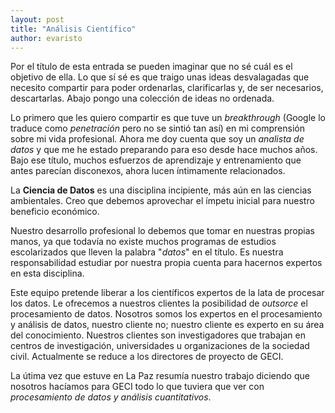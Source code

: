 ```yaml
---
layout: post
title: "Análisis Científico"
author: evaristo
---
```


Por el título de esta entrada se pueden imaginar que no sé cuál es el objetivo de ella. Lo que sí sé es que traigo unas ideas desvalagadas que necesito compartir para poder ordenarlas, clarificarlas y, de ser necesarios, descartarlas. Abajo pongo una colección de ideas no ordenada.

Lo primero que les quiero compartir es que tuve un _breakthrough_ (Google lo traduce como _penetración_ pero no se sintió tan así) en mi comprensión sobre mi vida profesional. Ahora me doy cuenta que soy un _analista de datos_ y que me he estado preparando para eso desde hace muchos años. Bajo ese título, muchos esfuerzos de aprendizaje y entrenamiento que antes parecían disconexos, ahora lucen íntimamente relacionados.

La **Ciencia de Datos** es una disciplina incipiente, más aún en las ciencias ambientales. Creo que debemos aprovechar el ímpetu inicial para nuestro beneficio económico.

Nuestro desarrollo profesional lo debemos que tomar en nuestras propias manos, ya que todavía no existe muchos programas de estudios escolarizados que lleven la palabra "_datos_" en el título. Es nuestra responsabilidad estudiar por nuestra propia cuenta para hacernos expertos en esta disciplina.

Este equipo pretende liberar a los científicos expertos de la lata de procesar los datos. Le ofrecemos a nuestros clientes la posibilidad de _outsorce_ el procesamiento de datos. Nosotros somos los expertos en el procesamiento y análisis de datos, nuestro cliente no; nuestro cliente es experto en su área del conocimiento. Nuestros clientes son investigadores que trabajan en centros de investigación, universidades u organizaciones de la sociedad civil. Actualmente se reduce a los directores de proyecto de GECI.

La útima vez que estuve en La Paz resumía nuestro trabajo diciendo que nosotros hacíamos para GECI todo lo que tuviera que ver con _procesamiento de datos y análisis cuantitativos_.
